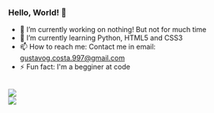 ### Hello, World! 👋

- 🔭 I’m currently working on nothing! But not for much time
- 🌱 I’m currently learning Python, HTML5 and CSS3
- 📫 How to reach me: Contact me in email: gustavog.costa.997@gmail.com
- ⚡ Fun fact: I'm a begginer at code

<br>
<img style="text-align: center" src="https://github-readme-stats.vercel.app/api?username=Gustavo-daCosta&theme=github_dark&show_icons=true">
<br>
<img style="text-align: center" src="https://github-readme-stats.vercel.app/api/top-langs/?username=Gustavo-daCosta&layout=compact&theme=github_dark">
